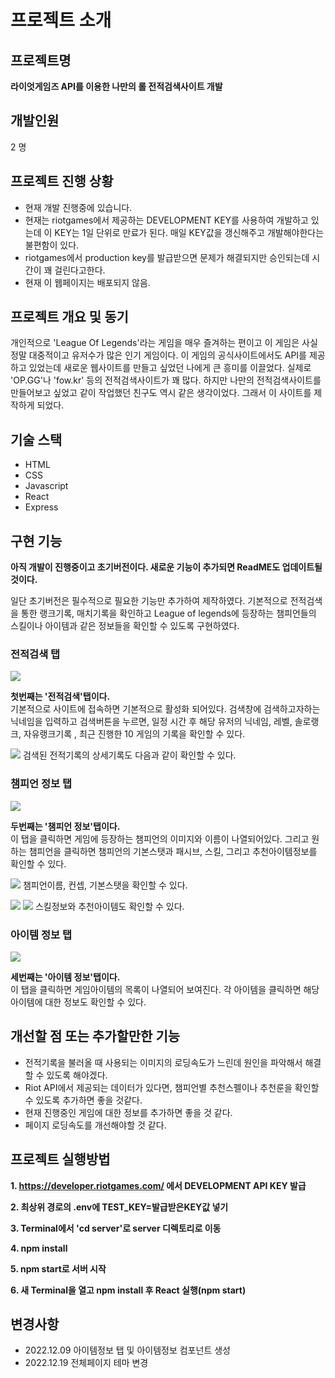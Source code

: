 # 프로젝트 소개

## 프로젝트명
**라이엇게임즈 API를 이용한 나만의 롤 전적검색사이트 개발**

## 개발인원
2 명

## 프로젝트 진행 상황
- 현재 개발 진행중에 있습니다.
- 현재는 riotgames에서 제공하는 DEVELOPMENT KEY를 사용하여 개발하고 있는데 이 KEY는 1일 단위로 만료가 된다. 매일 KEY값을 갱신해주고 개발해야한다는 불편함이 있다.
- riotgames에서 production key를 발급받으면 문제가 해결되지만 승인되는데 시간이 꽤 걸린다고한다.
- 현재 이 웹페이지는 배포되지 않음.

## 프로젝트 개요 및 동기
개인적으로 'League Of Legends'라는 게임을 매우 즐겨하는 편이고 이 게임은 사실 정말 대중적이고 유저수가 많은 인기 게임이다. 이 게임의 공식사이트에서도 API를 제공하고 있었는데 새로운 웹사이트를 만들고 싶었던 나에게 큰 흥미를 이끌었다. 실제로 'OP.GG'나 'fow.kr' 등의 전적검색사이트가 꽤 많다. 하지만 나만의 전적검색사이트를 만들어보고 싶었고 같이 작업했던 친구도 역시 같은 생각이었다. 그래서 이 사이트를 제작하게 되었다.

## 기술 스택
- HTML
- CSS
- Javascript
- React
- Express

## 구현 기능
**아직 개발이 진행중이고 초기버전이다. 새로운 기능이 추가되면 ReadME도 업데이트될 것이다.** <br>

일단 초기버전은 필수적으로 필요한 기능만 추가하여 제작하였다. 기본적으로 전적검색을 통한 랭크기록, 매치기록을 확인하고 League of legends에 등장하는 챔피언들의 스킬이나 아이템과 같은 정보들을 확인할 수 있도록 구현하였다.
### 전적검색 탭
<img src="https://user-images.githubusercontent.com/17917009/208411605-1597c00a-c002-4d33-9d00-0f3e6c30cb5d.png" style="text-align : center">

**첫번째는 '전적검색'탭이다.** <br>
기본적으로 사이트에 접속하면 기본적으로 활성화 되어있다. 검색창에 검색하고자하는 닉네임을 입력하고 검색버튼을 누르면, 일정 시간 후 해당 유저의 닉네임, 레벨, 솔로랭크, 자유랭크기록 , 최근 진행한 10 게임의 기록을 확인할 수 있다.  

<img src="https://user-images.githubusercontent.com/17917009/208411810-4f4b8c53-152e-4083-aa37-b3961c0a62f3.png" style="text-align : center">
검색된 전적기록의 상세기록도 다음과 같이 확인할 수 있다.

### 챔피언 정보 탭
<img src="https://user-images.githubusercontent.com/17917009/208411933-c22c85a7-c4c8-49be-acaa-960bd9d23429.png" style="text-align : center">

**두번째는 '챔피언 정보'탭이다.** <br>
이 탭을 클릭하면 게임에 등장하는 챔피언의 이미지와 이름이 나열되어있다. 그리고 원하는 챔피언을 클릭하면 챔피언의 기본스탯과 패시브, 스킬, 그리고 추천아이템정보를 확인할 수 있다.

<img src="https://user-images.githubusercontent.com/17917009/208412052-95acb1c4-0dea-45b0-9a34-353140a957d0.png" style="text-align : center">
챔피언이름, 컨셉, 기본스탯을 확인할 수 있다.

<img src="https://user-images.githubusercontent.com/17917009/208412254-a95db589-936e-471d-ae0c-67ef612e19b0.png"
style="text-align : center">
<img src="https://user-images.githubusercontent.com/17917009/208412283-ae393bf7-0391-4e63-9485-4907e4078a82.png"
style="text-align : center">
스킬정보와 추천아이템도 확인할 수 있다.

### 아이템 정보 탭
<img src="https://user-images.githubusercontent.com/17917009/208412444-72d51999-12d7-4ba5-8927-e3e8a99885eb.png" style="text-align : center">

**세번째는 '아이템 정보'탭이다.** <br>
이 탭을 클릭하면 게임아이템의 목록이 나열되어 보여진다. 각 아이템을 클릭하면 해당아이템에 대한 정보도 확인할 수 있다.

## 개선할 점 또는 추가할만한 기능
- 전적기록을 불러올 때 사용되는 이미지의 로딩속도가 느린데 원인을 파악해서 해결할 수 있도록 해야겠다.
- Riot API에서 제공되는 데이터가 있다면, 챔피언별 추천스펠이나 추천룬을 확인할 수 있도록 추가하면 좋을 것같다.
- 현재 진행중인 게임에 대한 정보를 추가하면 좋을 것 같다.
- 페이지 로딩속도를 개선해야할 것 같다.

## 프로젝트 실행방법

**1. https://developer.riotgames.com/ 에서 DEVELOPMENT API KEY 발급**

**2. 최상위 경로의 .env에 TEST_KEY=발급받은KEY값 넣기**

**3. Terminal에서 'cd server'로 server 디렉토리로 이동**<br>

**4. npm install**<br>

**5. npm start로 서버 시작**<br>

**6. 새 Terminal을 열고 npm install 후 React 실행(npm start)**<br>


## 변경사항
- 2022.12.09 아이템정보 탭 및 아이템정보 컴포넌트 생성 
- 2022.12.19 전체페이지 테마 변경
